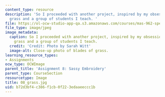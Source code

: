 ```yaml
---
content_type: resource
description: 'So I proceeded with another project, inspired by my obsession with fake
  grass and a group of students I teach. '
file: https://ol-ocw-studio-app-qa.s3.amazonaws.com/courses/mas-962-special-topics-new-textiles-spring-2010/b72d3bf4c386f1cb0f223edaaeeccc1b_08_grass.jpg
file_type: image/jpeg
image_metadata:
  caption: So I proceeded with another project, inspired by my obsession with fake
    grass and a group of students I teach.
  credit: 'Credit: Photo by Sarah Witt'
  image-alt: Close-up photo of blades of grass.
learning_resource_types:
- Assignments
ocw_type: OCWImage
parent_title: 'Assignment 8: Sassy Embroidery'
parent_type: CourseSection
resourcetype: Image
title: 08_grass.jpg
uid: b72d3bf4-c386-f1cb-0f22-3edaaeeccc1b
---
```

